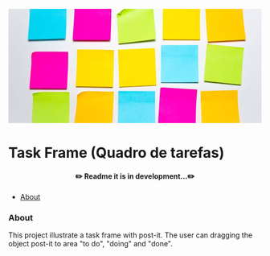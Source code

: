 ![Post-It](image/post-its.jpeg)
# Task Frame (Quadro de tarefas)

<h4 align="center">
✏️ Readme it is in development...✏️
</h4>

<p>

* [About](#About)

</p>



### About
<p>This project illustrate a task frame with post-it. The user can dragging the object post-it to area "to do", "doing" and "done".</p>
